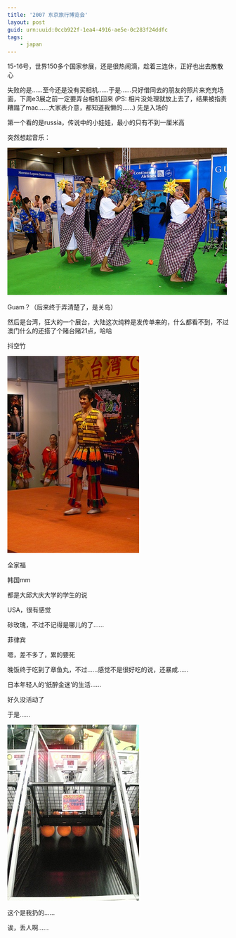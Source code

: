 ```yaml
---
title: '2007 东京旅行博览会'
layout: post
guid: urn:uuid:0ccb922f-1ea4-4916-ae5e-0c283f24ddfc
tags:
    - japan
---
```


15-16号，世界150多个国家参展，还是很热闹滴，趁着三连休，正好也出去散散心                                                                                                                                 

失败的是……至今还是没有买相机……于是……只好借同去的朋友的照片来充充场面，下周e3展之前一定要弄台相机回来
(PS: 相片没处理就放上去了，结果被指责糟蹋了mac……大家表介意，都知道我懒的……)
先是入场的

第一个看的是russia，传说中的小娃娃，最小的只有不到一厘米高

突然想起音乐：

<span class="image-500">![](/media/files/2007/07/26/travel-03.jpg)</span>

Guam？（后来终于弄清楚了，是关岛）

然后是台湾，狂大的一个展台，大陆这次纯粹是发传单来的，什么都看不到，不过澳门什么的还搭了个赌台赌21点，哈哈

抖空竹

<span class="image-300">![](/media/files/2007/07/26/travel-08.jpg)</span>

全家福

韩国mm

都是大邱大庆大学的学生的说

USA，很有感觉

砂玫瑰，不过不记得是哪儿的了……

菲律宾

嗯，差不多了，累的要死

晚饭终于吃到了章鱼丸，不过……感觉不是很好吃的说，还暴咸……

日本年轻人的‘纸醉金迷’的生活……

好久没活动了

于是……

<span class="image-300">![](/media/files/2007/07/26/travel-19.jpg)</span>

这个是我扔的……

诶，丢人啊……

